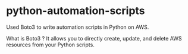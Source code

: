 # python-automation-scripts

Used Boto3 to write automation scripts in Python on AWS.

What is Boto3 ?
It allows you to directly create, update, and delete AWS resources from your Python scripts.

